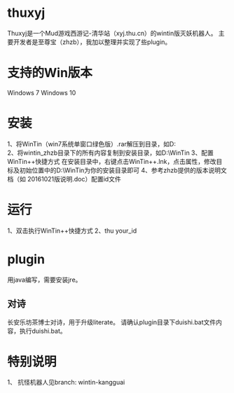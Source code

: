 # thuxyj
Thuxyj是一个Mud游戏西游记-清华站（xyj.thu.cn）的wintin版灭妖机器人。
主要开发者是至尊宝（zhzb），我加以整理并实现了些plugin。

# 支持的Win版本
Windows 7
Windows 10

# 安装
1、将WinTin（win7系统单窗口绿色版）.rar解压到目录，如D:\
2、将wintin_zhzb目录下的所有内容复制到安装目录，如D:\WinTin
3、配置WinTin++快捷方式
	在安装目录中，右键点击WinTin++.lnk，点击属性，修改目标及初始位置中的D:\WinTin为你的安装目录即可
4、参考zhzb提供的版本说明文档（如 20161021版说明.doc）配置id文件

# 运行
1、双击执行WinTin++快捷方式
2、thu your_id

# plugin
用java编写，需要安装jre。

## 对诗
长安乐坊茶博士对诗，用于升级literate。
请确认plugin目录下duishi.bat文件内容，执行duishi.bat。


# 特别说明
1、 抗怪机器人见branch: wintin-kangguai
